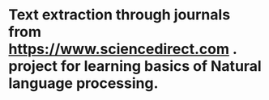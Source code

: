 # Text extraction through journals from https://www.sciencedirect.com . project for learning basics of Natural language processing.
